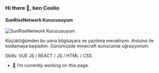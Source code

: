 ### Hi there 👋, ben Coolio
#### SunRiseNetwork Kurucusuyum
![SunRiseNetwork Kurucusuyum](https://cdn.discordapp.com/attachments/1256666113136398488/1260995118715109436/banner-333568-1719562997.gif?ex=66a1d378&is=66a081f8&hm=acb48f15864309db0e0dbd93f49601d6ab8fb6bd61d71a0395f70eb62e0c0d1c&)

Küçüklüğümden bu yana bilgisayara ve yazılıma meraklıyım. Arduino ile kodlamaya başladım. Günümüzde minecraft sunucumla uğraşıyorum.

Skills: VUE JS / REACT / JS / HTML / CSS

- 🔭 I’m currently working on this page. 





